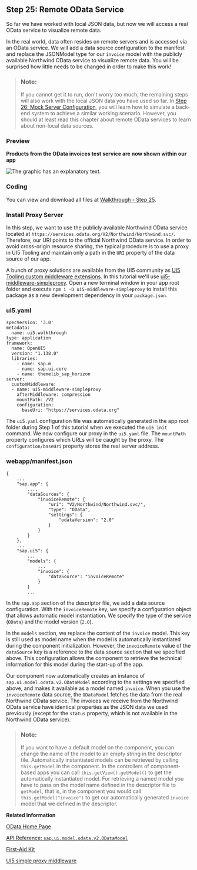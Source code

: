 <!-- loio44062441f3bd4c67a4f665ae362d1109 -->

## Step 25: Remote OData Service

So far we have worked with local JSON data, but now we will access a real OData service to visualize remote data.



In the real world, data often resides on remote servers and is accessed via an OData service. We will add a data source configuration to the manifest and replace the JSONModel type for our `invoice` model with the publicly available Northwind OData service to visualize remote data. You will be surprised how little needs to be changed in order to make this work!

> ### Note:  
> If you cannot get it to run, don't worry too much, the remaining steps will also work with the local JSON data you have used so far. In [Step 26: Mock Server Configuration](step-26-mock-server-configuration-bae9d90.md), you will learn how to simulate a back-end system to achieve a similar working scenario. However, you should at least read this chapter about remote OData services to learn about non-local data sources.



### Preview

  
  
**Products from the OData invoices test service are now shown within our app**

![The graphic has an explanatory text.](images/loio5b76bb4b15eb44e1862d0b6c1c802571_LowRes.png "Products from the OData invoices test service are now shown within our
					app")



<a name="loio44062441f3bd4c67a4f665ae362d1109__section_umn_sdl_syb"/>

### Coding

You can view and download all files at [Walkthrough - Step 25](https://ui5.sap.com/#/entity/sap.m.tutorial.walkthrough/sample/sap.m.tutorial.walkthrough.25).



<a name="loio44062441f3bd4c67a4f665ae362d1109__section_q14_5fl_syb"/>

### Install Proxy Server

In this step, we want to use the publicly available Northwind OData service located at `https://services.odata.org/V2/Northwind/Northwind.svc/`. Therefore, our URI points to the official Northwind OData service. In order to avoid cross-origin resource sharing, the typical procedure is to use a proxy in UI5 Tooling and maintain only a path in the `URI` property of the data source of our app.

A bunch of proxy solutions are available from the UI5 community as [UI5 Tooling custom middleware extensions](https://bestofui5.org/#/packages?tokens=proxy:tag). In this tutorial we'll use [ui5-middleware-simpleproxy](https://bestofui5.org/#/packages/ui5-middleware-simpleproxy). Open a new terminal window in your app root folder and execute `npm i -D ui5-middleware-simpleproxy` to install this package as a new development dependency in your `package.json`.



<a name="loio44062441f3bd4c67a4f665ae362d1109__section_mcv_bhl_syb"/>

### ui5.yaml

```
specVersion: '3.0'
metadata:
  name: ui5.walkthrough
type: application
framework:
  name: OpenUI5
  version: "1.138.0"
  libraries:
    - name: sap.m
    - name: sap.ui.core
    - name: themelib_sap_horizon
server:
  customMiddleware:
  - name: ui5-middleware-simpleproxy
    afterMiddleware: compression
    mountPath: /V2
    configuration:
      baseUri: "https://services.odata.org"
```

The `ui5.yaml` configuration file was automatically generated in the app root folder during Step 1 of this tutorial when we executed the `ui5 init` command. We now configure our proxy in the `ui5.yaml` file. The `mountPath` property configures which URLs will be caught by the proxy. The `configuration/baseUri` property stores the real server address.



<a name="loio44062441f3bd4c67a4f665ae362d1109__section_vmn_sdl_syb"/>

### webapp/manifest.json

```
{
	...
	"sap.app": {
		...,
		"dataSources": {
			"invoiceRemote": {
				"uri": "V2/Northwind/Northwind.svc/",
				"type": "OData",
				"settings": {
					"odataVersion": "2.0"
				}
			}
		}
	},
	...
	"sap.ui5": {
		...
		"models": {
			...
			"invoice": {
				"dataSource": "invoiceRemote"
			}
		}
		...
```

In the `sap.app` section of the descriptor file, we add a data source configuration. With the `invoiceRemote` key, we specify a configuration object that allows automatic model instantiation. We specify the type of the service \(`OData`\) and the model version \(`2.0`\).

In the `models` section, we replace the content of the `invoice` model. This key is still used as model name when the model is automatically instantiated during the component initialization. However, the `invoiceRemote` value of the `dataSource` key is a reference to the data source section that we specified above. This configuration allows the component to retrieve the technical information for this model during the start-up of the app.

Our component now automatically creates an instance of `sap.ui.model.odata.v2.ODataModel` according to the settings we specified above, and makes it available as a model named `invoice`. When you use the `invoiceRemote` data source, the `ODataModel` fetches the data from the real Northwind OData service. The invoices we receive from the Northwind OData service have identical properties as the JSON data we used previously \(except for the `status` property, which is not available in the Northwind OData service\).

> ### Note:  
> If you want to have a default model on the component, you can change the name of the model to an empty string in the descriptor file. Automatically instantiated models can be retrieved by calling `this.getModel` in the component. In the controllers of component-based apps you can call `this.getView().getModel()` to get the automatically instantiated model. For retrieving a named model you have to pass on the model name defined in the descriptor file to `getModel`, that is, in the component you would call `this.getModel("invoice")` to get our automatically generated `invoice` model that we defined in the descriptor.

**Related Information**  


[OData Home Page](http://www.odata.org/)

[API Reference: `sap.ui.model.odata.v2.ODataModel`](https://ui5.sap.com/#/api/sap.ui.model.odata.v2.ODataModel)

[First-Aid Kit](../04_Essentials/first-aid-kit-dfe4f79.md "This section contains the most common issues that you might face when developing OpenUI5 apps and how to solve them.")

[UI5 simple proxy middleware](https://bestofui5.org/#/packages/ui5-middleware-simpleproxy)

